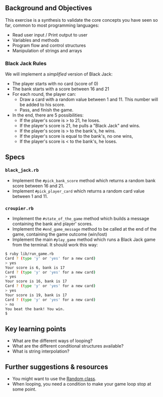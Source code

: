 ## Background and Objectives

This exercise is a synthesis to validate the core concepts you have seen so far, common to most programming languages:

- Read user input / Print output to user
- Variables and methods
- Program flow and control structures
- Manipulation of strings and arrays

### Black Jack Rules

We will implement a *simplified* version of Black Jack:

- The player starts with no card (score of 0)
- The bank starts with a score between 16 and 21
- For each round, the player can:
  - Draw a card with a random value between 1 and 11. This number will be added to his score.
  - Pass, and finish the game.
- In the end, there are 5 possibilities:
  - If the player's score is > to 21, he loses.
  - If the player's score is 21, he pulls a "Black Jack" and wins.
  - If the player's score is > to the bank's, he wins.
  - If the player's score is equal to the bank's, no one wins,
  - If the player's score is < to the bank's, he loses.

## Specs

### `black_jack.rb`

- Implement the `#pick_bank_score` method which returns a random bank score between 16 and 21.
- Implement `#pick_player_card` which returns a random card value between 1 and 11.

### `croupier.rb`

- Implement the `#state_of_the_game` method which builds a message containing the bank and player' scores.
- Implement the `#end_game_message` method to be called at the end of the game, containing the game outcome (win/lost)
- Implement the main `#play_game` method which runs a Black Jack game from the terminal. It should work this way:

```bash
$ ruby lib/run_game.rb
Card ? (type 'y' or 'yes' for a new card)
> yes
Your score is 6, bank is 17
Card ? (type 'y' or 'yes' for a new card)
> yes
Your score is 16, bank is 17
Card ? (type 'y' or 'yes' for a new card)
> yes
Your score is 19, bank is 17
Card ? (type 'y' or 'yes' for a new card)
> no
You beat the bank! You win.
$
```

## Key learning points

- What are the different ways of looping?
- What are the different conditional structures available?
- What is string interpolation?

## Further suggestions & resources

- You might want to use the [Random class](http://www.ruby-doc.org/core-2.2.0/Random.html).
- When looping, you need a condition to make your game loop stop at some point.
